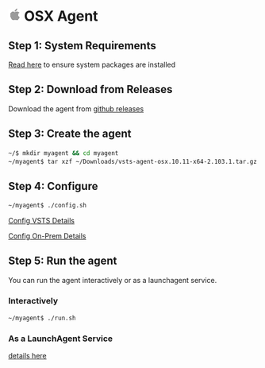 # ![osx](../res/apple_med.png) OSX Agent

## Step 1: System Requirements

[Read here](../preview/latebreaking.md) to ensure system packages are installed

## Step 2: Download from Releases

Download the agent from [github releases](https://github.com/Microsoft/vsts-agent/releases/tag/v2.103.1)

## Step 3: Create the agent

```bash
~/$ mkdir myagent && cd myagent
~/myagent$ tar xzf ~/Downloads/vsts-agent-osx.10.11-x64-2.103.1.tar.gz
```
## Step 4: Configure

```bash
~/myagent$ ./config.sh

```

[Config VSTS Details](configvsts.md)  

[Config On-Prem Details](configonprem.md)

## Step 5: Run the agent

You can run the agent interactively or as a launchagent service.

### Interactively

```bash
~/myagent$ ./run.sh
```

### As a LaunchAgent Service

[details here](svcosx.md)

